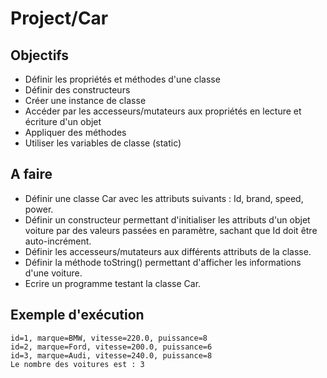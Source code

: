 # Project/Car

## Objectifs
- Définir les propriétés et méthodes d'une classe
- Définir des constructeurs
- Créer une instance de classe
- Accéder par les accesseurs/mutateurs aux propriétés en lecture et écriture d'un objet
- Appliquer des méthodes
- Utiliser les variables de classe (static)

## A faire
- Définir une classe Car avec les attributs suivants : Id, brand, speed, power.
- Définir un constructeur permettant d'initialiser les attributs d'un objet voiture par des valeurs passées en paramètre, sachant que Id doit être auto-incrément. 
- Définir les accesseurs/mutateurs aux différents attributs de la classe.
- Définir la méthode toString() permettant d'afficher les informations d'une voiture.
- Ecrire un programme testant la classe Car.

## Exemple d'exécution
```
id=1, marque=BMW, vitesse=220.0, puissance=8
id=2, marque=Ford, vitesse=200.0, puissance=6
id=3, marque=Audi, vitesse=240.0, puissance=8
Le nombre des voitures est : 3
```